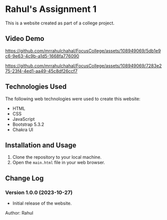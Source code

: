 
# Rahul's Assignment 1

This is a website created as part of a college project. 

## Video Demo


https://github.com/mrrahulchahal/FocusCollege/assets/108949069/5db1e9c6-9e63-4c9b-a1d5-1668fa776090

https://github.com/mrrahulchahal/FocusCollege/assets/108949069/7283e275-23f4-4ed1-aa49-45c8df26ccf7

## Technologies Used

The following web technologies were used to create this website:

- HTML
- CSS
- JavaScript
- Bootstrap 5.3.2
- Chakra UI

## Installation and Usage

1. Clone the repository to your local machine.
2. Open the `main.html` file in your web browser.

## Change Log

### Version 1.0.0 (2023-10-27)

- Initial release of the website.

Author: Rahul
